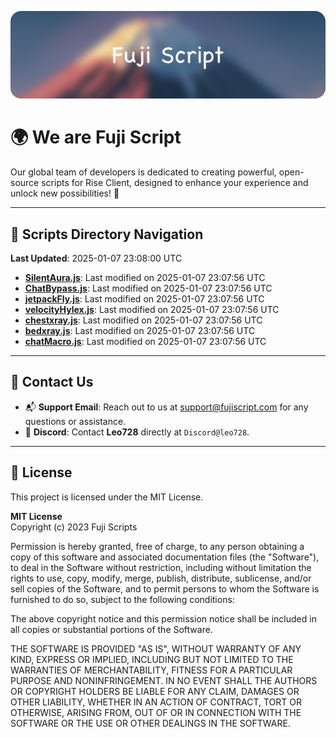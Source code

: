 ![Banner](.github/b.webp)

# 🌍 **We are Fuji Script**

Our global team of developers is dedicated to creating powerful, open-source scripts for Rise Client, designed to enhance your experience and unlock new possibilities! 🌟

---
<!-- SCRIPTS_NAVIGATION_START -->
## 📂 **Scripts Directory Navigation**

**Last Updated**: 2025-01-07 23:08:00 UTC

- **[SilentAura.js](scripts/SilentAura.js)**: Last modified on 2025-01-07 23:07:56 UTC
- **[ChatBypass.js](scripts/ChatBypass.js)**: Last modified on 2025-01-07 23:07:56 UTC
- **[jetpackFly.js](scripts/jetpackFly.js)**: Last modified on 2025-01-07 23:07:56 UTC
- **[velocityHylex.js](scripts/velocityHylex.js)**: Last modified on 2025-01-07 23:07:56 UTC
- **[chestxray.js](scripts/chestxray.js)**: Last modified on 2025-01-07 23:07:56 UTC
- **[bedxray.js](scripts/bedxray.js)**: Last modified on 2025-01-07 23:07:56 UTC
- **[chatMacro.js](scripts/chatMacro.js)**: Last modified on 2025-01-07 23:07:56 UTC

<!-- SCRIPTS_NAVIGATION_END -->

---

## 💬 **Contact Us**  
- 📬 **Support Email**: Reach out to us at [support@fujiscript.com](mailto:support@fujiscript.com) for any questions or assistance.  
- 💬 **Discord**: Contact **Leo728** directly at `Discord@leo728`.

---

## 📜 **License**

This project is licensed under the MIT License.  

**MIT License**  
Copyright (c) 2023 Fuji Scripts  

Permission is hereby granted, free of charge, to any person obtaining a copy of this software and associated documentation files (the "Software"), to deal in the Software without restriction, including without limitation the rights to use, copy, modify, merge, publish, distribute, sublicense, and/or sell copies of the Software, and to permit persons to whom the Software is furnished to do so, subject to the following conditions:  

The above copyright notice and this permission notice shall be included in all copies or substantial portions of the Software.  

THE SOFTWARE IS PROVIDED "AS IS", WITHOUT WARRANTY OF ANY KIND, EXPRESS OR IMPLIED, INCLUDING BUT NOT LIMITED TO THE WARRANTIES OF MERCHANTABILITY, FITNESS FOR A PARTICULAR PURPOSE AND NONINFRINGEMENT. IN NO EVENT SHALL THE AUTHORS OR COPYRIGHT HOLDERS BE LIABLE FOR ANY CLAIM, DAMAGES OR OTHER LIABILITY, WHETHER IN AN ACTION OF CONTRACT, TORT OR OTHERWISE, ARISING FROM, OUT OF OR IN CONNECTION WITH THE SOFTWARE OR THE USE OR OTHER DEALINGS IN THE SOFTWARE.  

